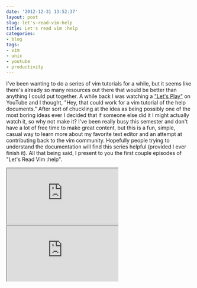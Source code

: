```yaml
---
date: '2012-12-31 13:52:37'
layout: post
slug: let's-read-vim-help
title: Let's read vim :help
categories:
- blog
tags:
- vim
- unix
- youtube
- productivity
---
```


I've been wanting to do a series of vim tutorials for a while, but it seems like there's already so many resources out there that would be better than anything I could put together. A while back I was watching a ["Let's Play"][lets] on YouTube and I thought, "Hey, that could work for a vim tutorial of the help documents." After sort of chuckling at the idea as being possibly one of the most boring ideas ever I decided that if someone else did it I might actually watch it, so why not make it? I've been really busy this semester and don't have a lot of free time to make great content, but this is a fun, simple, casual way to learn more about my favorite text editor and an attempt at contributing back to the vim community. Hopefully people trying to understand the documentation will find this series helpful (provided I ever finish it). All that being said, I present to you the first couple episodes of "Let's Read Vim :help".

<iframe class="youtube" src="http://www.youtube.com/embed/CRJf4-7nC6E"></iframe>

<iframe class="youtube" src="http://www.youtube.com/embed/hQIisdEtQ54"></iframe>

   [lets]: http://en.wikipedia.org/wiki/Let%27s_Play_(video_gaming)
